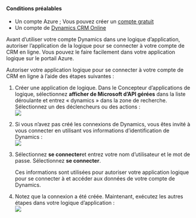 #### <a name="prerequisites"></a>Conditions préalables
- Un compte Azure ; Vous pouvez créer un [compte gratuit](https://azure.microsoft.com/free)
- Un compte de [Dynamics CRM Online](https://www.microsoft.com/en-us/dynamics/crm-free-trial-overview.aspx) 

Avant d’utiliser votre compte Dynamics dans une logique d’application, autoriser l’application de la logique pour se connecter à votre compte de CRM en ligne. Vous pouvez le faire facilement dans votre application logique sur le portail Azure. 

Autoriser votre application logique pour se connecter à votre compte de CRM en ligne à l’aide des étapes suivantes :

1. Créer une application de logique. Dans le Concepteur d’applications de logique, sélectionnez **afficher de Microsoft d’API gérées** dans la liste déroulante et entrez « dynamics » dans la zone de recherche. Sélectionnez un des déclencheurs ou des actions :  
  ![](./media/connectors-create-api-crmonline/dynamics-triggers.png)
2. Si vous n’avez pas créé les connexions de Dynamics, vous êtes invité à vous connecter en utilisant vos informations d’identification de Dynamics :  
  ![](./media/connectors-create-api-crmonline/dynamics-signin.png)
3. Sélectionnez **se connecter**et entrez votre nom d’utilisateur et le mot de passe. Sélectionnez **se connecter**. 

    Ces informations sont utilisées pour autoriser votre application logique pour se connecter à et accéder aux données de votre compte de Dynamics. 
4. Notez que la connexion a été créée. Maintenant, exécutez les autres étapes dans votre logique d’application :  
  ![](./media/connectors-create-api-crmonline/dynamics-properties.png)
